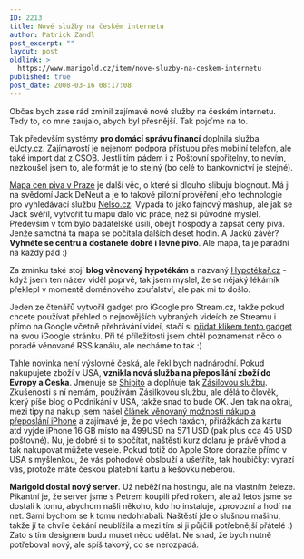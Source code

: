 ```yaml
---
ID: 2213
title: Nové služby na českém internetu
author: Patrick Zandl
post_excerpt: ""
layout: post
oldlink: >
  https://www.marigold.cz/item/nove-sluzby-na-ceskem-internetu
published: true
post_date: 2008-03-16 08:17:08
---
```

Občas bych zase rád zmínil zajímavé nové služby na českém internetu. Tedy to, co mne zaujalo, abych byl přesnější. Tak pojďme na to. 

Tak především systémy <strong>pro domácí správu financí</strong> doplnila služba <a href="http://www.eucty.cz">eUcty.cz</a>. Zajímavostí je nejenom podpora přístupu přes mobilní telefon, ale také import dat z CSOB. Jestli tím pádem i z Poštovní spořitelny, to nevím, nezkoušel jsem to, ale formát je to stejný (bo celé to bankovnictví je stejné).

<a href="http://www.nelso.cz/mapa-cen-piva-v-praze/">Mapa cen piva v Praze</a> je další věc, o které si dlouho slibuju blognout. Má ji na svědomí Jack DeNeut a je to takové pilotní prověření jeho technologie pro vyhledávací službu <a href="http://www.nelso.cz/">Nelso.cz</a>. Vypadá to jako fajnový mashup, ale jak se Jack svěřil, vytvořit tu mapu dalo víc práce, než si původně myslel. Především v tom bylo badatelské úsilí, obejít hospody a zapsat ceny piva. Jenže samotná ta mapa se počítala dalších deset hodin. A Jacků závěr? <strong>Vyhněte se centru a dostanete dobré i levné pivo</strong>. Ale mapa, ta je parádní na každý pád :)

Za zmínku také stojí <strong>blog věnovaný hypotékám</strong> a nazvaný <a href="http://www.hypotekar.cz/">Hypotékař.cz</a> - když jsem ten název viděl poprvé, tak jsem myslel, že se nějaký lékárník překlepl v momentě doménového zoufalství, ale pak mi to došlo. 

Jeden ze čtenářů vytvořil gadget pro iGoogle pro Stream.cz, takže pokud chcete používat přehled o nejnovějších vybraných videích ze Streamu i přímo na Google včetně přehrávání videí, stačí si <a href="http://www.google.com/ig/directory?url=http://www.bolehlav.cz/google/stream.xml">přidat klikem tento gadget</a> na svou iGoogle stránku. Při té příležitosti jsem chtěl poznamenat něco o poradě věnované RSS kanálu, ale necháme to tak :)

Tahle novinka není výslovně česká, ale řekl bych nadnárodní. Pokud nakupujete zboží v USA, <strong>vznikla nová služba na přeposílání zboží do Evropy a Česka</strong>. Jmenuje se <a href="http://www.shipito.com/">Shipito</a> a doplňuje tak <a href="http://www.zasilkovasluzba.com">Zásilovou službu</a>. Zkušenosti s ní nemám, používám Zásilkovou službu, ale dělá to člověk, který píše blog o Podnikání v USA, takže snad to bude OK. Jen tak na okraj, mezi tipy na nákup jsem našel <a href="http://www.shipito.com/iphone">článek věnovaný možnosti nákup a přeposlání iPhone</a> a zajímavé je, že po všech taxách, přirážkách za kartu atd vyjde iPhone 16 GB místo na 499USD na 571 USD (pak plus cca 45 USD poštovné).  Nu, je dobré si to spočítat, naštěstí kurz dolaru je právě vhod a tak nakupovat můžete vesele. Pokud totiž do Apple Store dorazíte přímo v USA s myšlenkou, že vás pohodově obslouží a ušetříte, tak houbičky: vyrazí vás, protože máte českou platební kartu a kešovku neberou. 

<strong>Marigold dostal nový server</strong>. Už neběží na hostingu, ale na vlastním železe. Pikantní je, že server jsme s Petrem koupili před rokem, ale až letos jsme se dostali k tomu, abychom našli někoho, kdo ho instaluje, zprovozní a hodí na net. Sami bychom se k tomu nedohrabali. Naštěstí jde o slušnou mašinu, takže jí ta chvíle čekání neublížila a mezi tím si ji půjčili potřebnější přátelé :) Zato s tím designem budu muset něco udělat. Ne snad, že bych nutně potřeboval nový, ale spíš takový, co se nerozpadá.